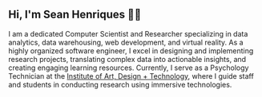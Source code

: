 ## Hi, I'm Sean Henriques 👋🏻

I am a dedicated Computer Scientist and Researcher specializing in data analytics, data warehousing, web development, and virtual reality.  As a highly organized software engineer, I excel in designing and implementing research projects, translating complex data into actionable insights, and creating engaging learning resources.  Currently, I serve as a Psychology Technician at the [Institute of Art, Design + Technology](https://iadt.ie), where I guide staff and students in conducting research using immersive technologies.

<!--
**henriquessean/henriquessean** is a ✨ _special_ ✨ repository because its `README.md` (this file) appears on your GitHub profile.

Here are some ideas to get you started:

- 🔭 I’m currently working on ...
- 🌱 I’m currently learning ...
- 👯 I’m looking to collaborate on ...
- 🤔 I’m looking for help with ...
- 💬 Ask me about ...
- 📫 How to reach me: ...
- 😄 Pronouns: ...
- ⚡ Fun fact: ...
-->
